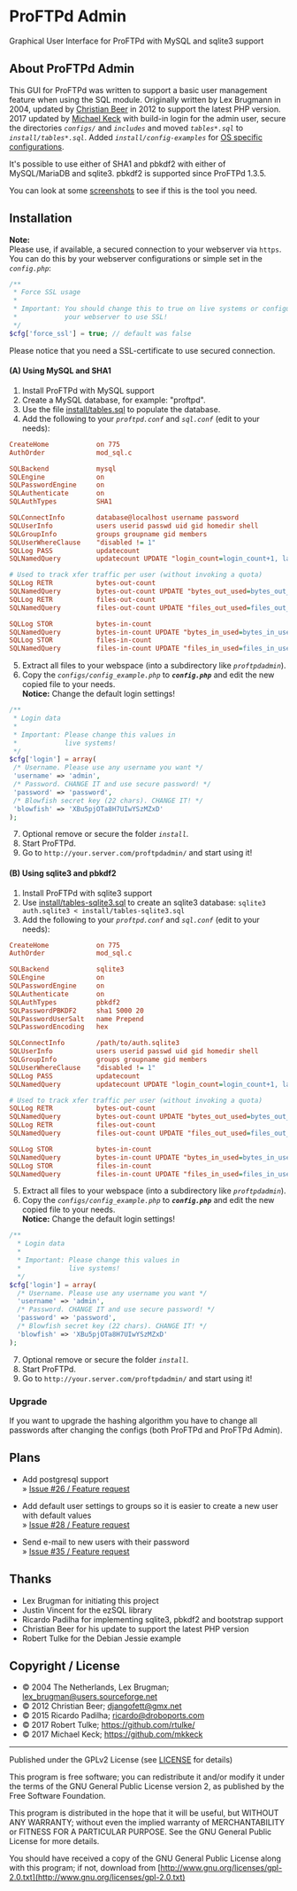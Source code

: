 # ProFTPd Admin

Graphical User Interface for ProFTPd with MySQL and sqlite3 support



## About ProFTPd Admin


This GUI for ProFTPd was written to support a basic user management feature
when using the SQL module. Originally written by Lex Brugmann in 2004, 
updated by [Christian Beer](https://github.com/ChristianBeer/ProFTPd-Admin)
in 2012 to support the latest PHP version.  
2017 updated by [Michael Keck](https://github.com/mkkeck) with build-in login for
the admin user, secure the directories _`configs/`_ and _`includes`_ and moved 
_`tables*.sql`_ to _`install/tables*.sql`_.
Added _`install/config-examples`_ for [OS specific configurations](install/config-examples).

It's possible to use either of SHA1 and pbkdf2 with either of MySQL/MariaDB 
and sqlite3. pbkdf2 is supported since ProFTPd 1.3.5.

You can look at some [screenshots](screenshots/README.md) to see if this is 
the tool you need.



## Installation

**Note:**  
Please use, if available, a secured connection to your webserver via `https`.
You can do this by your webserver configurations or simple set in the
_`config.php`_:
```php
/**
 * Force SSL usage
 *
 * Important: You should change this to true on live systems or configure
 *            your webserver to use SSL!
 */
$cfg['force_ssl'] = true; // default was false
```
Please notice that you need a SSL-certificate to use secured connection.


#### (A) Using MySQL and SHA1

1. Install ProFTPd with MySQL support
2. Create a MySQL database, for example: "proftpd".
3. Use the file [install/tables.sql](install/tables.sql) to populate the database.
4. Add the following to your _`proftpd.conf`_ and _`sql.conf`_ (edit to your needs):

```ini
CreateHome            on 775
AuthOrder             mod_sql.c

SQLBackend            mysql
SQLEngine             on
SQLPasswordEngine     on
SQLAuthenticate       on
SQLAuthTypes          SHA1

SQLConnectInfo        database@localhost username password
SQLUserInfo           users userid passwd uid gid homedir shell
SQLGroupInfo          groups groupname gid members
SQLUserWhereClause    "disabled != 1"
SQLLog PASS           updatecount
SQLNamedQuery         updatecount UPDATE "login_count=login_count+1, last_login=now() WHERE userid='%u'" users

# Used to track xfer traffic per user (without invoking a quota)
SQLLog RETR           bytes-out-count
SQLNamedQuery         bytes-out-count UPDATE "bytes_out_used=bytes_out_used+%b WHERE userid='%u'" users
SQLLog RETR           files-out-count
SQLNamedQuery         files-out-count UPDATE "files_out_used=files_out_used+1 WHERE userid='%u'" users

SQLLog STOR           bytes-in-count
SQLNamedQuery         bytes-in-count UPDATE "bytes_in_used=bytes_in_used+%b WHERE userid='%u'" users
SQLLog STOR           files-in-count
SQLNamedQuery         files-in-count UPDATE "files_in_used=files_in_used+1 WHERE userid='%u'" users
```

5. Extract all files to your webspace (into a subdirectory like _`proftpdadmin`_).
6. Copy the _`configs/config_example.php`_ to _**`config.php`**_ and edit the new copied file
   to your needs.  
**Notice:** Change the default login settings!
 ```php
/**
  * Login data
  *
  * Important: Please change this values in
  *            live systems!
  */
$cfg['login'] = array(
  /* Username. Please use any username you want */
  'username' => 'admin',
  /* Password. CHANGE IT and use secure password! */
  'password' => 'password',
  /* Blowfish secret key (22 chars). CHANGE IT! */
  'blowfish' => 'XBu5pjOTa8H7UIwYSzMZxD'
);
```
7. Optional remove or secure the folder _`install`_.
8. Start ProFTPd.
9. Go to `http://your.server.com/proftpdadmin/` and start using it!


#### (B) Using sqlite3 and pbkdf2

1. Install ProFTPd with sqlite3 support
2. Use [install/tables-sqlite3.sql](install/tables-sqlite3.sql) to create an sqlite3 database:
   `sqlite3 auth.sqlite3 < install/tables-sqlite3.sql`
3. Add the following to your _`proftpd.conf`_ and _`sql.conf`_ (edit to your needs):

```ini
CreateHome            on 775
AuthOrder             mod_sql.c

SQLBackend            sqlite3
SQLEngine             on
SQLPasswordEngine     on
SQLAuthenticate       on
SQLAuthTypes          pbkdf2
SQLPasswordPBKDF2     sha1 5000 20
SQLPasswordUserSalt   name Prepend
SQLPasswordEncoding   hex

SQLConnectInfo        /path/to/auth.sqlite3
SQLUserInfo           users userid passwd uid gid homedir shell
SQLGroupInfo          groups groupname gid members
SQLUserWhereClause    "disabled != 1"
SQLLog PASS           updatecount
SQLNamedQuery         updatecount UPDATE "login_count=login_count+1, last_login=now() WHERE userid='%u'" users

# Used to track xfer traffic per user (without invoking a quota)
SQLLog RETR           bytes-out-count
SQLNamedQuery         bytes-out-count UPDATE "bytes_out_used=bytes_out_used+%b WHERE userid='%u'" users
SQLLog RETR           files-out-count
SQLNamedQuery         files-out-count UPDATE "files_out_used=files_out_used+1 WHERE userid='%u'" users

SQLLog STOR           bytes-in-count
SQLNamedQuery         bytes-in-count UPDATE "bytes_in_used=bytes_in_used+%b WHERE userid='%u'" users
SQLLog STOR           files-in-count
SQLNamedQuery         files-in-count UPDATE "files_in_used=files_in_used+1 WHERE userid='%u'" users
```

5. Extract all files to your webspace (into a subdirectory like _`proftpdadmin`_).
6. Copy the _`configs/config_example.php`_ to _**`config.php`**_ and edit the new copied file
   to your needs.  
  **Notice:** Change the default login settings!
```php
/**
  * Login data
  *
  * Important: Please change this values in
  *            live systems!
  */
$cfg['login'] = array(
  /* Username. Please use any username you want */
  'username' => 'admin',
  /* Password. CHANGE IT and use secure password! */
  'password' => 'password',
  /* Blowfish secret key (22 chars). CHANGE IT! */
  'blowfish' => 'XBu5pjOTa8H7UIwYSzMZxD'
);
```
7. Optional remove or secure the folder _`install`_.
8. Start ProFTPd.
9. Go to `http://your.server.com/proftpdadmin/` and start using it!


### Upgrade

If you want to upgrade the hashing algorithm you have to change all passwords after
changing the configs (both ProFTPd and ProFTPd Admin).



## Plans

* Add postgresql support  
  » [Issue #26 / Feature request](https://github.com/ChristianBeer/ProFTPd-Admin/issues/26)

* Add default user settings to groups so it is easier to create a new user
  with default values  
  » [Issue #28 / Feature request](https://github.com/ChristianBeer/ProFTPd-Admin/issues/28)

* Send e-mail to new users with their password  
  » [Issue #35 / Feature request](https://github.com/ChristianBeer/ProFTPd-Admin/issues/35)



## Thanks

- Lex Brugman for initiating this project 
- Justin Vincent for the ezSQL library 
- Ricardo Padilha for implementing sqlite3, pbkdf2 and bootstrap support
- Christian Beer for his update to support the latest PHP version
- Robert Tulke for the Debian Jessie example



## Copyright / License

- © 2004 The Netherlands, Lex Brugman; lex_brugman@users.sourceforge.net
- © 2012 Christian Beer; djangofett@gmx.net
- © 2015 Ricardo Padilha; ricardo@droboports.com
- © 2017 Robert Tulke; https://github.com/rtulke/
- © 2017 Michael Keck; https://github.com/mkkeck

---------------------------------------------------------------------------

Published under the GPLv2 License (see [LICENSE](LICENSE) for details)

This program is free software; you can redistribute it and/or
modify it under the terms of the GNU General Public License
version 2, as published by the Free Software Foundation.

This program is distributed in the hope that it will be useful,
but WITHOUT ANY WARRANTY; without even the implied warranty of
MERCHANTABILITY or FITNESS FOR A PARTICULAR PURPOSE. See the 
GNU General Public License for more details.

You should have received a copy of the GNU General Public License along with
this program; if not, download from 
[http://www.gnu.org/licenses/gpl-2.0.txt](http://www.gnu.org/licenses/gpl-2.0.txt)

